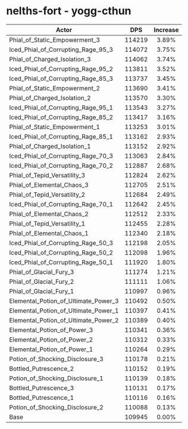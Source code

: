 # nelths-fort - yogg-cthun
| Actor | DPS | Increase |
|---|:---:|:---:|
|Phial_of_Static_Empowerment_3|114219|3.89%|
|Iced_Phial_of_Corrupting_Rage_95_3|114072|3.75%|
|Phial_of_Charged_Isolation_3|114062|3.74%|
|Iced_Phial_of_Corrupting_Rage_95_2|113811|3.52%|
|Iced_Phial_of_Corrupting_Rage_85_3|113737|3.45%|
|Phial_of_Static_Empowerment_2|113690|3.41%|
|Phial_of_Charged_Isolation_2|113570|3.30%|
|Iced_Phial_of_Corrupting_Rage_95_1|113543|3.27%|
|Iced_Phial_of_Corrupting_Rage_85_2|113417|3.16%|
|Phial_of_Static_Empowerment_1|113253|3.01%|
|Iced_Phial_of_Corrupting_Rage_85_1|113162|2.93%|
|Phial_of_Charged_Isolation_1|113152|2.92%|
|Iced_Phial_of_Corrupting_Rage_70_3|113063|2.84%|
|Iced_Phial_of_Corrupting_Rage_70_2|112887|2.68%|
|Phial_of_Tepid_Versatility_3|112824|2.62%|
|Phial_of_Elemental_Chaos_3|112705|2.51%|
|Phial_of_Tepid_Versatility_2|112684|2.49%|
|Iced_Phial_of_Corrupting_Rage_70_1|112642|2.45%|
|Phial_of_Elemental_Chaos_2|112512|2.33%|
|Phial_of_Tepid_Versatility_1|112455|2.28%|
|Phial_of_Elemental_Chaos_1|112340|2.18%|
|Iced_Phial_of_Corrupting_Rage_50_3|112198|2.05%|
|Iced_Phial_of_Corrupting_Rage_50_2|112098|1.96%|
|Iced_Phial_of_Corrupting_Rage_50_1|111920|1.80%|
|Phial_of_Glacial_Fury_3|111274|1.21%|
|Phial_of_Glacial_Fury_2|111111|1.06%|
|Phial_of_Glacial_Fury_1|110997|0.96%|
|Elemental_Potion_of_Ultimate_Power_3|110492|0.50%|
|Elemental_Potion_of_Ultimate_Power_1|110397|0.41%|
|Elemental_Potion_of_Ultimate_Power_2|110389|0.40%|
|Elemental_Potion_of_Power_3|110341|0.36%|
|Elemental_Potion_of_Power_2|110312|0.33%|
|Elemental_Potion_of_Power_1|110264|0.29%|
|Potion_of_Shocking_Disclosure_3|110178|0.21%|
|Bottled_Putrescence_2|110152|0.19%|
|Potion_of_Shocking_Disclosure_1|110139|0.18%|
|Bottled_Putrescence_3|110131|0.17%|
|Bottled_Putrescence_1|110116|0.16%|
|Potion_of_Shocking_Disclosure_2|110088|0.13%|
|Base|109945|0.00%|
